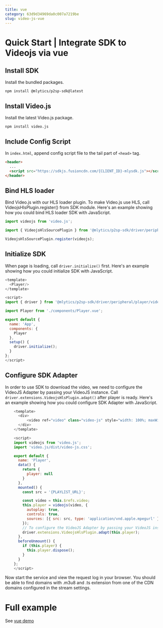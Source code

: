 ```yaml
---
title: vue
category: 63d9d34969da0c007a7219be
slug: video-js-vue
---
```

# Quick Start | Integrate SDK to Videojs via vue

## Install SDK

Install the bundled packages.

```shell
npm install @mlytics/p2sp-sdk@latest
```



## Install Video.js

Install the latest Video.js package.

```shell
npm install video.js
```



## Include Config Script

In `index.html`, append config script file to the tail part of `<head>` tag.

```html public/index.html
<header>
  ...
  <script src="https://sdkjs.fusioncdn.com/{CLIENT_ID}-mlysdk.js"></script>
</header>
```



## Bind HLS loader

Bind Video.js with our HLS loader plugin. To make Video.js use HLS, call VideojsHlsPlugin.register() from SDK module. Here's an example showing how you could bind HLS loader SDK with JavaScript.

```javascript
import videojs from 'video.js';

import { VideojsHlsSourcePlugin } from '@mlytics/p2sp-sdk/driver/peripheral/player/videojs/streaming/hls/bundle';

VideojsHlsSourcePlugin.register(videojs);
```



## Initialize SDK

When page is loading, call `driver.initialize()` first. Here's an example showing how you could initialize SDK with JavaScript.

```javascript
<template>
  <Player/>
</template>

<script>
import { driver } from '@mlytics/p2sp-sdk/driver/peripheral/player/videojs/streaming/hls/bundle';

import Player from './components/Player.vue';

export default {
  name: 'App',
  components: {
    Player
  },
  setup() {
    driver.initialize();
  }
};
</script>
```



## Configure SDK Adapter

In order to use SDK to download the video, we need to configure the VideoJS Adapter by passing your VideoJS instance. Call `driver.extensions.VideojsHlsPlugin.adapt()` after player is ready. Here's an example showing how you could configure SDK Adapter with JavaScript.

```javascript
    <template>
      <div>
          <video ref="video" class="video-js" style="width: 100%; maxWidth: 500px"></video>
      </div>
    </template>

    <script>
    import videojs from 'video.js';
    import 'video.js/dist/video-js.css';

    export default {
      name: 'Player',
      data() {
        return {
          player: null
        }
      },
      mounted() {
        const src = '{PLAYLIST_URL}';

        const video = this.$refs.video;
        this.player = videojs(video, {
          autoplay: true,
          controls: true,
          sources: [{ src: src, type: 'application/vnd.apple.mpegurl' }]
        });
        // To configure the VideoJS Adapter by passing your VideoJS instance
        driver.extensions.VideojsHlsPlugin.adapt(this.player);
      },
      beforeUnmount() {
        if (this.player) {
          this.player.dispose();
        }
      }
    };
    </script>
```

Now start the service and view the request log in your browser. You should be able to find domains with .m3u8 and .ts extension from one of the CDN domains configured in the stream settings.

# Full example

See [vue demo](https://github.com/mlytics/stream-sdk-guide/tree/main/Video.js/vue-sample)